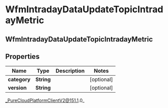 # WfmIntradayDataUpdateTopicIntradayMetric

## WfmIntradayDataUpdateTopicIntradayMetric

## Properties

|Name | Type | Description | Notes|
|------------ | ------------- | ------------- | -------------|
| **category** | **String** |  | [optional] |
| **version** | **String** |  | [optional] |



_PureCloudPlatformClientV2@151.1.0_
